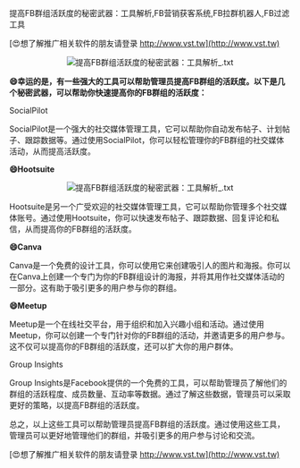提高FB群组活跃度的秘密武器：工具解析,FB营销获客系统,FB拉群机器人,FB过滤工具

[😍想了解推广相关软件的朋友请登录 http://www.vst.tw](http://www.vst.tw)

 <center><img src="https://vst.tw/MP4/tuiguang/png/5.png" alt="提高FB群组活跃度的秘密武器：工具解析_.txt"></center>

**😄幸运的是，有一些强大的工具可以帮助管理员提高FB群组的活跃度。以下是几个秘密武器，可以帮助你快速提高你的FB群组的活跃度：**

SocialPilot

SocialPilot是一个强大的社交媒体管理工具，它可以帮助你自动发布帖子、计划帖子、跟踪数据等。通过使用SocialPilot，你可以轻松管理你的FB群组的社交媒体活动，从而提高活跃度。

**😄Hootsuite**

 <center><img src="https://vst.tw/MP4/tuiguang/png/6.png" alt="提高FB群组活跃度的秘密武器：工具解析_.txt"></center>

Hootsuite是另一个广受欢迎的社交媒体管理工具，它可以帮助你管理多个社交媒体账号。通过使用Hootsuite，你可以快速发布帖子、跟踪数据、回复评论和私信，从而提高你的FB群组的活跃度。

**😄Canva**

Canva是一个免费的设计工具，你可以使用它来创建吸引人的图片和海报。你可以在Canva上创建一个专门为你的FB群组设计的海报，并将其用作社交媒体活动的一部分。这有助于吸引更多的用户参与你的群组。

**😄Meetup**

Meetup是一个在线社交平台，用于组织和加入兴趣小组和活动。通过使用Meetup，你可以创建一个专门针对你的FB群组的活动，并邀请更多的用户参与。这不仅可以提高你的FB群组的活跃度，还可以扩大你的用户群体。

Group Insights

Group Insights是Facebook提供的一个免费的工具，可以帮助管理员了解他们的群组的活跃程度、成员数量、互动率等数据。通过了解这些数据，管理员可以采取更好的策略，以提高FB群组的活跃度。

总之，以上这些工具可以帮助管理员提高FB群组的活跃度。通过使用这些工具，管理员可以更好地管理他们的群组，并吸引更多的用户参与讨论和交流。

[😍想了解推广相关软件的朋友请登录 http://www.vst.tw](http://www.vst.tw)



